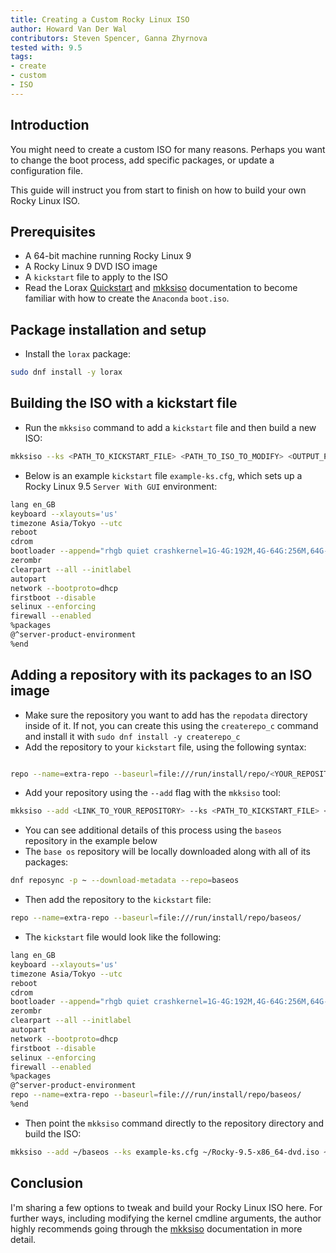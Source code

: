 ```yaml
---
title: Creating a Custom Rocky Linux ISO
author: Howard Van Der Wal
contributors: Steven Spencer, Ganna Zhyrnova
tested with: 9.5
tags:
- create
- custom
- ISO
---
```


## Introduction

You might need to create a custom ISO for many reasons. Perhaps you want to change the boot process, add specific packages, or update a configuration file.

This guide will instruct you from start to finish on how to build your own Rocky Linux ISO.

## Prerequisites

* A 64-bit machine running Rocky Linux 9
* A Rocky Linux 9 DVD ISO image
* A `kickstart` file to apply to the ISO
* Read the Lorax [Quickstart](https://weldr.io/lorax/lorax.html#quickstart) and [mkksiso](https://weldr.io/lorax/mkksiso.html) documentation to become familiar with how to create the `Anaconda` `boot.iso`.

## Package installation and setup

* Install the `lorax` package:

```bash
sudo dnf install -y lorax
```

## Building the ISO with a kickstart file

* Run the `mkksiso` command to add a `kickstart` file and then build a new ISO:

```bash
mkksiso --ks <PATH_TO_KICKSTART_FILE> <PATH_TO_ISO_TO_MODIFY> <OUTPUT_PATH_FOR_BUILT_ISO>
```

* Below is an example `kickstart` file `example-ks.cfg`, which sets up a Rocky Linux 9.5 `Server With GUI` environment:

```bash
lang en_GB
keyboard --xlayouts='us'
timezone Asia/Tokyo --utc
reboot
cdrom
bootloader --append="rhgb quiet crashkernel=1G-4G:192M,4G-64G:256M,64G-:512M"
zerombr
clearpart --all --initlabel
autopart
network --bootproto=dhcp
firstboot --disable
selinux --enforcing
firewall --enabled
%packages
@^server-product-environment
%end
```

## Adding a repository with its packages to an ISO image

* Make sure the repository you want to add has the `repodata` directory inside of it. If not, you can create this using the `createrepo_c` command and install it with `sudo dnf install -y createrepo_c`
* Add the repository to your `kickstart` file, using the following syntax:

```bash

repo --name=extra-repo --baseurl=file:///run/install/repo/<YOUR_REPOSITORY>/
```

* Add your repository using the `--add` flag with the `mkksiso` tool:

```bash
mkksiso --add <LINK_TO_YOUR_REPOSITORY> --ks <PATH_TO_KICKSTART_FILE> <PATH_TO_ISO_TO_MODIFY> <OUTPUT_PATH_FOR_BUILT_ISO>
```

* You can see additional details of this process using the `baseos` repository in the example below
* The `base os` repository will be locally downloaded along with all of its packages:

```bash
dnf reposync -p ~ --download-metadata --repo=baseos
```

* Then add the repository to the `kickstart` file:

```bash
repo --name=extra-repo --baseurl=file:///run/install/repo/baseos/
```

* The `kickstart` file would look like the following:

```bash
lang en_GB
keyboard --xlayouts='us'
timezone Asia/Tokyo --utc
reboot
cdrom
bootloader --append="rhgb quiet crashkernel=1G-4G:192M,4G-64G:256M,64G-:512M"
zerombr
clearpart --all --initlabel
autopart
network --bootproto=dhcp
firstboot --disable
selinux --enforcing
firewall --enabled
%packages
@^server-product-environment
repo --name=extra-repo --baseurl=file:///run/install/repo/baseos/
%end
```

* Then point the `mkksiso` command directly to the repository directory and build the ISO:

```bash
mkksiso --add ~/baseos --ks example-ks.cfg ~/Rocky-9.5-x86_64-dvd.iso ~/Rocky-9.5-x86_64-dvd-new.iso
```

## Conclusion

I'm sharing a few options to tweak and build your Rocky Linux ISO here. For further ways, including modifying the kernel cmdline arguments, the author highly recommends going through the [mkksiso](https://weldr.io/lorax/mkksiso.html) documentation in more detail.
